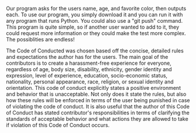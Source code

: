 Our program asks for the users name, age, and favorite color, then outputs each. 
To use our program, you simply download it and you can run it with any program that runs Python. You could also use a "git push" command.
This program is quite simple, so if another user wanted to add to it, they could request more information or they could make the test more complex. The possiblities are endless!



The Code of Conducted was chosen based off the concise, detailed rules and expectations the author has for the users. The main goal of the contributors is to create a harassment-free experience for everyone, regardless of age, body size, disability, ethnicity, gender identity and expression, level of experience, education, socio-economic status, nationality, personal appearance, race, religion, or sexual identity and orientation. This code of conduct explicitly states a positive environment and behavior that is unacceptable. Not only does it state the rules, but also how these rules will be enforced in terms of the user being punished in case of violating the code of conduct. It is also useful that the author of this Code of Conduct has stated contributor's responsibilities in terms of clarifying the standards of acceptable behavior and what actions they are allowed to take if violation of this Code of Conduct occurs. 


